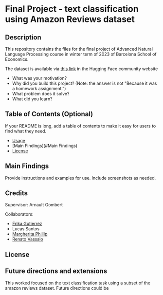 # Final Project - text classification using Amazon Reviews dataset

## Description

This repository contains the files for the final project of Advanced Natural Language Processing course in winter term of 2023 of Barcelona School of Economics.

The dataset is available via [this link](https://huggingface.co/datasets/amazon_us_reviews) in the Hugging Face community website


- What was your motivation?
- Why did you build this project? (Note: the answer is not "Because it was a homework assignment.")
- What problem does it solve?
- What did you learn?

## Table of Contents (Optional)

If your README is long, add a table of contents to make it easy for users to find what they need.

- [Usage](#usage)
- [Main Findings](#Main Findings)
- [License](#license)


## Main Findings

Provide instructions and examples for use. Include screenshots as needed.


## Credits

Supervisor: Arnault Gombert

Collaborators:
- [Erika Gutierrez]()
- Lucas Santos
- [Margherita Phillip]()
- [Renato Vassalo]()



## License




## Future directions and extensions

This worked focused on the text classification task using a subset of the amazon reviews dataset. Future directions could be 

